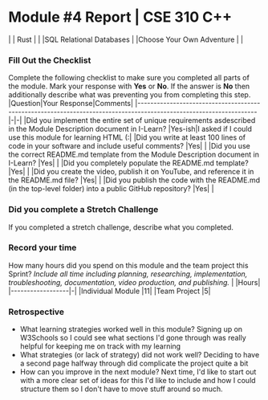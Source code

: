 # Module #4 Report | CSE 310 C++
| | Rust | |
|SQL Relational Databases | |Choose Your Own Adventure | |
### Fill Out the Checklist
Complete the following checklist to make sure you completed all
parts of the module. Mark your response with **Yes** or **No**.
If the answer is **No** then additionally describe what was
preventing you from completing this step.
|Question|Your Response|Comments|
|-------------------------------------------------------------------------------------------------------------------|-|-|
|Did you implement the entire set of unique requirements asdescribed in the Module Description document in I-Learn? |Yes-ish|I asked if I could use this module for learning HTML (:|
|Did you write at least 100 lines of code in your software and include useful comments? |Yes| |
|Did you use the correct README.md template from the Module Description document in I-Learn? |Yes| |
|Did you completely populate the README.md template? |Yes| |
|Did you create the video, publish it on YouTube, and reference it in the README.md file? |Yes| |
|Did you publish the code with the README.md (in the top-level folder) into a public GitHub repository? |Yes| |
### Did you complete a Stretch Challenge
If you completed a stretch challenge, describe what you
completed.

### Record your time
How many hours did you spend on this module and the team project
this Sprint?
*Include all time including planning, researching,
implementation, troubleshooting, documentation, video production,
and publishing.*
| |Hours|
|------------------|-|
|Individual Module |11|
|Team Project |5|
### Retrospective
- What learning strategies worked well in this module?
Signing up on W3Schools so I could see what sections I'd gone through was really helpful for keeping me on track with my learning
- What strategies (or lack of strategy) did not work well?
Deciding to have a second page halfway through did complicate the project quite a bit
- How can you improve in the next module?
Next time, I'd like to start out with a more clear set of ideas for this I'd like to include and how I could structure them so I don't have to move stuff around so much. 